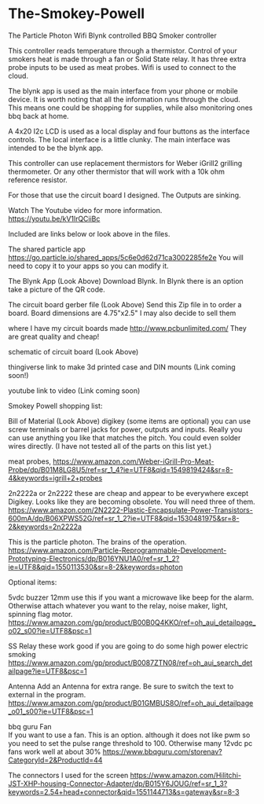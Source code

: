 # The-Smokey-Powell
The Particle Photon Wifi Blynk controlled BBQ Smoker controller

This controller reads temperature through a thermistor. Control of your smokers heat is made through a fan or
Solid State relay. It has three extra probe inputs to be used as meat probes.
Wifi is used to connect to the cloud. 

The blynk app is used as the main interface from your phone or mobile device. It is worth noting that all the information runs through the cloud. This means one could be shopping for supplies, while also monitoring ones bbq back at home.

A 4x20 I2c LCD is used as a local display and four buttons as the interface controls.
The local interface is a little clunky. The main interface was intended to be the blynk app.

This controller can use replacement thermistors for Weber iGrill2 grilling thermometer. Or any other thermistor that will work 
with a 10k ohm reference resistor.

For those that use the circuit board I designed. The Outputs are sinking.

Watch The Youtube video for more information.
https://youtu.be/kV1lrQCiiBc

Included are links below or look above in the files.

The shared particle app https://go.particle.io/shared_apps/5c6e0d62d71ca3002285fe2e You will need to copy it to your apps so you can modify it.

The Blynk App (Look Above) Download Blynk. In Blynk there is an option take a picture of the QR code.

The circuit board gerber file	(Look Above)  Send this Zip file in to order a board. Board dimensions are 4.75"x2.5"
I may also decide to sell them

where I have my circuit boards made http://www.pcbunlimited.com/ They are great quality and cheap!

schematic of circuit board	(Look Above)

thingiverse link to make 3d printed case and DIN mounts (Link coming soon!)

youtube link to video	(Link coming soon)


Smokey Powell shopping list:

Bill of Material (Look Above)
digikey (some items are optional) you can use screw terminals or barrel jacks for power, outputs and inputs. Really you can use anything you like that matches the pitch. You could even solder wires directly.
(I have not tested all of the parts on this list yet.)


meat probes, https://www.amazon.com/Weber-iGrill-Pro-Meat-Probe/dp/B01M8LG8U5/ref=sr_1_4?ie=UTF8&qid=1549819424&sr=8-4&keywords=igrill+2+probes


2n2222a or 2n2222 these are cheap and appear to be everywhere except Digikey. Looks like they are becoming obsolete. You will need three of them.	
https://www.amazon.com/2N2222-Plastic-Encapsulate-Power-Transistors-600mA/dp/B06XPWS52G/ref=sr_1_2?ie=UTF8&qid=1530481975&sr=8-2&keywords=2n2222a

This is the particle photon. The brains of the operation.
https://www.amazon.com/Particle-Reprogrammable-Development-Prototyping-Electronics/dp/B016YNU1A0/ref=sr_1_2?ie=UTF8&qid=1550113530&sr=8-2&keywords=photon


Optional items:



5vdc buzzer 12mm use this if you want a microwave like beep for the alarm. Otherwise attach whatever you want to the relay, noise maker, light, spinning flag motor.
	https://www.amazon.com/gp/product/B00B0Q4KKO/ref=oh_aui_detailpage_o02_s00?ie=UTF8&psc=1

SS Relay	these work good if you are going to do some high power electric smoking
	https://www.amazon.com/gp/product/B0087ZTN08/ref=oh_aui_search_detailpage?ie=UTF8&psc=1

Antenna
Add an Antenna for extra range. Be sure to switch the text to external in the program.
	https://www.amazon.com/gp/product/B01GMBUS8O/ref=oh_aui_detailpage_o01_s00?ie=UTF8&psc=1

bbq guru Fan	
If you want to use a fan. This is an option. although it does not like pwm so you need to set the pulse range threshold to 100. Otherwise many 12vdc pc fans work well at about 30%
https://www.bbqguru.com/storenav?CategoryId=2&ProductId=44

The connectors I used for the screen
https://www.amazon.com/Hilitchi-JST-XHP-housing-Connector-Adapter/dp/B015Y6JOUG/ref=sr_1_3?keywords=2.54+head+connector&qid=1551144713&s=gateway&sr=8-3



